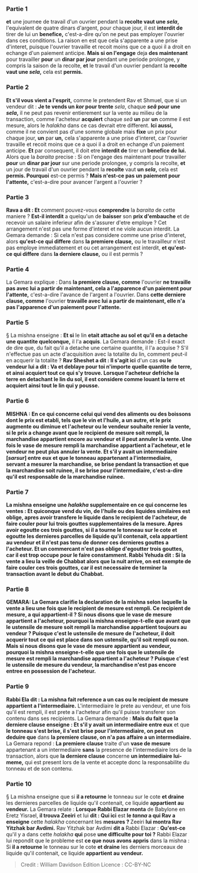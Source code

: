 
### Partie 1
<b>et</b> une journee de travail d'un ouvrier pendant la <b>recolte vaut une <i>sela</i>,</b> l'equivalent de quatre dinars d'argent, pour chaque jour, il est <b>interdit de</b> tirer de lui un <b>benefice,</b> c'est-a-dire qu'on ne peut pas employer l'ouvrier dans ces conditions. La raison en est que cela s'apparente a une prise d'interet, puisque l'ouvrier travaille et recoit moins que ce a quoi il a droit en echange d'un paiement anticipe. <b>Mais si on l'engage</b> deja <b>des maintenant</b> pour travailler <b>pour</b> un <b>dinar par jour</b> pendant une periode prolongee, y compris la saison de la recolte, <b>et</b> le travail d'un ouvrier pendant la <b>recolte vaut une <i>sela</i>,</b> cela est <b>permis.</b>

### Partie 2
<b>Et s'il vous vient a l'esprit,</b> comme le pretendent Rav et Shmuel, que si un vendeur dit : <b>Je te vends un <i>kor</i> pour trente</b> <i>sela</i>, chaque <b><i>seâ</i> pour une <i>sela</i>,</b> il ne peut pas revenir entierement sur la vente au milieu de la transaction, comme l'acheteur <b>acquiert</b> chaque <i>seâ</i> <b>un</b> par <b>un</b> comme il est mesure, alors le <i>halakha</i> dans ce cas devrait etre different. <b>Ici aussi,</b> comme il ne convient pas d'une somme globale mais <b>fixe</b> un prix pour chaque jour, <b>un</b> par <b>un,</b> cela s'apparente a une prise d'interet, car l'ouvrier travaille et recoit moins que ce a quoi il a droit en echange d'un paiement anticipe. <b>Et</b> par consequent, il doit etre <b>interdit de</b> tirer un <b>benefice de lui.</b> Alors que la <i>baraita</i> precise : Si on l'engage des maintenant pour travailler <b>pour</b> un <b>dinar par jour</b> sur une periode prolongee, y compris la recolte, <b>et</b> un jour de travail d'un ouvrier pendant la <b>recolte</b> vaut <b>un <i>sela</i>,</b> cela est <b>permis. Pourquoi</b> est-ce permis ? <b>Mais n'est-ce pas un paiement pour l'attente,</b> c'est-a-dire pour avancer l'argent a l'ouvrier ?

### Partie 3
<b>Rava a dit : Et</b> comment pouvez-vous <b>comprendre</b> la <i>baraita</i> de cette maniere ? <b>Est-il interdit</b> a quelqu'un de <b>baisser</b> son <b>prix d'embauche</b> et de recevoir un salaire inferieur afin de s'assurer d'etre employe ? Cet arrangement n'est pas une forme d'interet et ne viole aucun interdit. La Gemara demande : Si cela n'est pas considere comme une prise d'interet, alors <b>qu'est-ce qui differe</b> dans <b>la premiere clause,</b> ou le travailleur n'est pas employe immediatement et ou cet arrangement est interdit, <b>et qu'est-ce qui differe</b> dans <b>la derniere clause,</b> ou il est permis ?

### Partie 4
La Gemara explique : Dans <b>la premiere clause, comme</b> l'ouvrier <b>ne travaille pas avec lui a partir de maintenant, cela a l'apparence d'un paiement pour l'attente,</b> c'est-a-dire l'avance de l'argent a l'ouvrier. Dans <b>cette derniere clause, comme</b> l'ouvrier <b>travaille avec lui a partir de maintenant, elle n'a pas l'apparence d'un paiement pour l'attente.</b>

### Partie 5
§ La mishna enseigne : <b>Et si</b> le lin <b>etait attache au sol et qu'il en a detache une quantite quelconque,</b> il l'a <b>acquis</b>. La Gemara demande : Est-il exact de dire que, du fait qu'il a detache une certaine quantite, il l'a acquise ? S'il n'effectue pas un acte d'acquisition avec la totalite du lin, comment peut-il en acquerir la totalite ? <b>Rav Sheshet a dit : Il s'agit ici</b> d'un cas <b>ou le vendeur <b>lui a dit : Va</b> et <b>deblaye pour toi n'importe quelle quantite de terre, et</b> ainsi <b>acquiert tout ce qui s'y trouve.</b> Lorsque l'acheteur defriche la terre en detachant le lin du sol, il est considere comme louant la terre et acquiert ainsi tout le lin qui y pousse.

### Partie 6
<strong>MISHNA :</strong> En ce qui concerne <b>celui qui vend</b> des aliments ou des boissons dont le prix est etabli, tels que <b>le vin et l'huile, a un autre, et</b> le prix <b>augmente ou diminue</b> et l'acheteur ou le vendeur souhaite renier la vente, <b>si</b> le prix a change <b>avant que le recipient de mesure</b> <b>soit rempli,</b> la marchandise appartient encore <b>au vendeur</b> et il peut annuler la vente. <b>Une fois le vase de mesure</b> <b>rempli</b> la marchandise appartient <b>a l'acheteur,</b> et le vendeur ne peut plus annuler la vente. <b>Et s'il y avait un intermediaire [<i>sarsur</i>] entre eux</b> et que <b>le tonneau</b> appartenant a l'intermediaire, servant a mesurer la marchandise, <b>se brise</b> pendant la transaction et que la marchandise soit ruinee, <b>il se brise pour l'intermediaire,</b> c'est-a-dire qu'il est responsable de la marchandise ruinee.

### Partie 7
La mishna enseigne une <i>halakha</i> supplementaire en ce qui concerne les ventes : <b>Et</b> quiconque vend du vin, de l'huile ou des liquides similaires est <b>oblige,</b> apres avoir transfere le liquide dans le recipient de l'acheteur, <b>de faire couler pour lui trois</b> <b>gouttes</b> supplementaires de la mesure. Apres avoir egoutte ces trois gouttes, si <b>il a tourne</b> le tonneau sur le cote <b>et egoutte</b> les dernieres parcelles de liquide qu'il contenait, cela <b>appartient au vendeur</b> et il n'est pas tenu de donner ces dernieres gouttes a l'acheteur. <b>Et un commercant n'est pas oblige d'egoutter trois gouttes,</b> car il est trop occupe pour le faire constamment. <b>Rabbi Yehuda dit :</b> Si la vente a lieu la <b>veille de Chabbat alors que la nuit</b> arrive, on est <b>exempte</b> de faire couler ces trois gouttes, car il est necessaire de terminer la transaction avant le debut du Chabbat.

### Partie 8
<strong>GEMARA:</strong> La Gemara clarifie la declaration de la mishna selon laquelle la vente a lieu une fois que le recipient de mesure est rempli. <b>Ce recipient de mesure</b>, <b>a qui</b> appartient-il ? <b>Si nous disons</b> que le <b>vase de mesure</b> appartient <b>a l'acheteur,</b> pourquoi la mishna enseigne-t-elle que <b>avant que le ustensile de mesure</b> <b>soit rempli</b> la marchandise appartient toujours <b>au vendeur ?</b> Puisque <b>c'est le ustensile de mesure</b> <b>de l'acheteur,</b> il doit acquerir tout ce qui est place dans son ustensile, qu'il soit rempli ou non. <b>Mais</b> si nous disons que le <b>vase de mesure</b> appartient <b>au vendeur,</b> pourquoi la mishna enseigne-t-elle que <b>une fois que le ustensile de mesure</b> <b>est rempli</b> la marchandise appartient <b>a l'acheteur ?</b> Puisque <b>c'est le ustensile de mesure</b> <b>du vendeur,</b> la marchandise n'est pas encore entree en possession de l'acheteur.

### Partie 9
<b>Rabbi Ela dit :</b> La mishna fait reference a un cas <b>ou le recipient de mesure</b> appartient a l'intermediaire.</b> L'intermediaire le prete au vendeur, et une fois qu'il est rempli, il est prete a l'acheteur afin qu'il puisse transferer son contenu dans ses recipients. La Gemara demande : <b>Mais du fait</b> <b>que la derniere clause enseigne : Et s'il y avait un intermediaire entre eux</b> et que <b>le tonneau s'est brise, il s'est brise pour l'intermediaire, on peut en deduire que</b> dans <b>la premiere clause, on n'a pas affaire a un intermediaire.</b> La Gemara repond : <b>La premiere clause</b> traite d'un <b>vase de mesure</b> appartenant a un intermediaire <b>sans</b> la presence de l'intermediaire</b> lors de la transaction, alors que <b>la derniere clause</b> concerne <b>un intermediaire lui-meme,</b> qui est present lors de la vente et accepte donc la responsabilite du tonneau et de son contenu.

### Partie 10
§ La mishna enseigne que si <b>il a retourne</b> le tonneau sur le cote <b>et draine</b> les dernieres parcelles de liquide qu'il contenait, ce liquide <b>appartient au vendeur.</b> La Gemara relate : <b>Lorsque Rabbi Elazar monta</b> de Babylone en Eretz Yisrael, <b>il trouva Zeeiri</b> et lui <b>dit : Qui ici</b> est <b>le <i>tanna</i> a qui Rav a enseigne</b> cette <i>halakha</i> concernant les <b>mesures ? </b> Zeeiri <b>lui montra Rav Yitzhak bar Avdimi.</b> Rav Yitzhak bar Avdimi <b>dit a</b> Rabbi Elazar : <b>Qu'est-ce</b> qu'il y a dans cette <i>halakha</i> <b>qui</b> pose <b>une difficulte pour toi ?</b> Rabbi Elazar lui repondit que le probleme est <b>ce que nous avons appris</b> dans la mishna : Si <b>il a retourne</b> le tonneau sur le cote <b>et draine</b> les derniers morceaux de liquide qu'il contenait, ce liquide <b>appartient au vendeur.</b>

>Credit : William Davidson Edition
>Licence : CC-BY-NC